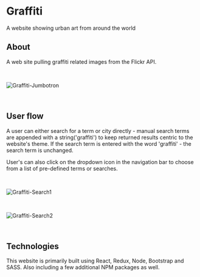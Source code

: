 # Graffiti
A website showing urban art from around the world


## About
A web site pulling graffiti related images from the Flickr API. 

<br>

![Graffiti-Jumbotron](https://media.giphy.com/media/vx3uCFfAW6YpaYH5kC/giphy.gif)

<br>

## User flow
A user can either search for a term or city directly - manual search terms are appended with a string('graffiti') to keep returned results centric to the website's theme. If the search term is entered with the word 'graffiti' - the search term is unchanged. 

User's can also click on the dropdown icon in the navigation bar to choose from a list of pre-defined terms or searches.

<br>

![Graffiti-Search1](https://media.giphy.com/media/4ZxeQMepBvJl77WtMB/giphy.gif)

<br>

![Graffiti-Search2](https://media.giphy.com/media/k5zGONPlSDa7tCzylB/giphy.gif)

<br>

## Technologies
This website is primarily built using React, Redux, Node, Bootstrap and SASS. Also including a few additional NPM packages as well.




